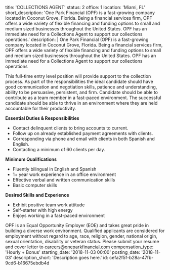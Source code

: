 title: 'COLLECTIONS AGENT'
status: 2
office: 1
location: 'Miami, FL'
short_description: 'One Park Financial (OPF) is a fast-growing company located in Coconut Grove, Florida.  Being a financial services firm, OPF offers a wide variety of flexible financing and funding options to small and medium sized businesses throughout the United States. OPF has an immediate need for a Collections Agent to support our collections operations.'
description: |
  One Park Financial (OPF) is a fast-growing company located in Coconut Grove, Florida.  Being a financial services firm, OPF offers a wide variety of flexible financing and funding options to small and medium sized businesses throughout the United States. OPF has an immediate need for a Collections Agent to support our collections operations
  
  This full-time entry level position will provide support to the collection process.  As part of the responsibilities the ideal candidate should have good communication and negotiation skills, patience and understanding, ability to be persuasive, persistent, and firm. Candidate should be able to contribute as a team member in a fast-paced environment. The successful candidate should be able to thrive in an environment where they are held accountable for their productivity.
  
  **Essential Duties & Responsibilities**
  - Contact delinquent clients to bring accounts to current.
  - Follow up on already established payment agreements with clients.
  - Corresponding via phone and email with clients in both Spanish and English.
  - Contacting a minimum of 60 clients per day.
  
  **Minimum Qualifications**
  - Fluently bilingual in English and Spanish
  - 1+ year work experience in an office environment
  - Effective verbal and written communication skills
  - Basic computer skills
  
  **Desired Skills and Experience**
  - Exhibit positive team work attitude
  - Self-starter with high energy
  - Enjoys working in a fast-paced environment
  
  OPF is an Equal Opportunity Employer (EOE) and takes great pride in building a diverse work environment. Qualified applicants are considered for employment without regard to age, race, religion, gender, national origin, sexual orientation, disability or veteran status. Please submit your resume and cover letter to careers@oneparkfinancial.com
compensation_type: 'Hourly + Bonus'
starting_date: '2018-11-03 00:00'
posting_date: '2018-11-03'
description_short: 'Description goes here.'
id: cefa2f5f-b28a-47fb-9cd6-b16675ebdb4d
